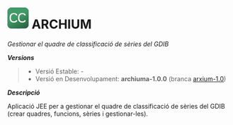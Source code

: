 # ![Logo](https://github.com/GovernIB/maven/raw/binaris/carpeta/icon.png) ARCHIUM
*Gestionar el quadre de classificació de sèries del GDIB*

***Versions***
> - Versió Estable: -
> - Versió en Desenvolupament: __archiuma-1.0.0__ (branca [arxium-1.0](https://github.com/GovernIB/arxium/tree/arxium-1.0))

***Descripció***

Aplicació JEE per a gestionar el quadre de classificació de sèries del GDIB (crear quadres, funcions, sèries i gestionar-les).
